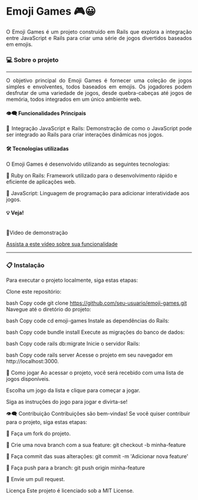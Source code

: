 # Emoji Games 🎮😀

<div align="justify">
O Emoji Games é um projeto construído em Rails que explora a integração entre JavaScript e Rails para criar uma série de jogos divertidos baseados em emojis.
</div>

### 💻 Sobre o projeto
---

<div align="justify">
O objetivo principal do Emoji Games é fornecer uma coleção de jogos simples e envolventes, todos baseados em emojis. Os jogadores podem desfrutar de uma variedade de jogos, desde quebra-cabeças até jogos de memória, todos integrados em um único ambiente web.

#### 👁️‍🗨️ Funcionalidades Principais

🔹 Integração JavaScript e Rails: Demonstração de como o JavaScript pode ser integrado ao Rails para criar interações dinâmicas nos jogos.

</div>

#### 🛠 Tecnologias utilizadas

O Emoji Games é desenvolvido utilizando as seguintes tecnologias:

🔹 Ruby on Rails: Framework utilizado para o desenvolvimento rápido e eficiente de aplicações web.

🔹 JavaScript: Linguagem de programação para adicionar interatividade aos jogos.


#### 💡 Veja!

<br>
🔹Video de demonstração









[Assista a este vídeo sobre sua funcionalidade](https://github.com/AngeloSouza1/Emoji-Game/public/video)

---


### 📋 Instalação
Para executar o projeto localmente, siga estas etapas:

Clone este repositório:

bash
Copy code
git clone https://github.com/seu-usuario/emoji-games.git
Navegue até o diretório do projeto:

bash
Copy code
cd emoji-games
Instale as dependências do Rails:

bash
Copy code
bundle install
Execute as migrações do banco de dados:

bash
Copy code
rails db:migrate
Inicie o servidor Rails:

bash
Copy code
rails server
Acesse o projeto em seu navegador em http://localhost:3000.

🚀 Como jogar
Ao acessar o projeto, você será recebido com uma lista de jogos disponíveis.

Escolha um jogo da lista e clique para começar a jogar.

Siga as instruções do jogo para jogar e divirta-se!

👁️‍🗨️ Contribuição
Contribuições são bem-vindas! Se você quiser contribuir para o projeto, siga estas etapas:

🔹 Faça um fork do projeto.

🔹 Crie uma nova branch com a sua feature: git checkout -b minha-feature

🔹 Faça commit das suas alterações: git commit -m 'Adicionar nova feature'

🔹 Faça push para a branch: git push origin minha-feature

🔹 Envie um pull request.

Licença
Este projeto é licenciado sob a MIT License.

